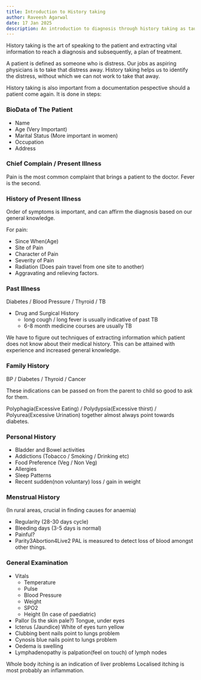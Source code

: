 ```yaml
---
title: Introduction to History taking
author: Raveesh Agarwal
date: 17 Jan 2025
description: An introduction to diagnosis through history taking as taught by Dr Richa Modi Maam
---
```

History taking is the art of speaking to the patient and extracting vital information to reach a diagnosis and subsequently, a plan of treatment.

A patient is defined as someone who is distress. Our jobs as aspiring physicians is to take that distress away. History taking helps us to identify the distress, without which we can not work to take that away.

History taking is also important from a documentation pespective should a patient come again.
It is done in steps:

### BioData of The Patient
* Name
* Age (Very Important)
* Marital Status (More important in women)
* Occupation
* Address

### Chief Complain / Present Illness
Pain is the most common complaint that brings a patient to the doctor. Fever is the second.

### History of Present Illness
Order of symptoms is important, and can affirm the diagnosis based on our general knowledge.

For pain:
* Since When(Age)
* Site of Pain
* Character of Pain
* Severity of Pain
* Radiation (Does pain travel from one site to another)
* Aggravating and relieving factors.

### Past Illness
Diabetes / Blood Pressure / Thyroid / TB

* Drug and Surgical History
	* long cough / long fever is usually indicative of past TB
	* 6-8 month medicine courses are usually TB

We have to figure out techniques of extracting information which patient does not know about their medical history. This can be attained with experience and increased general knowledge.

### Family History
BP / Diabetes / Thyroid / Cancer

These indications can be passed on from the parent to child so good to ask for them.

Polyphagia(Excessive Eating) / Polydypsia(Excessive thirst) / Polyurea(Excessive Urination) together almost always point towards diabetes.

### Personal History
* Bladder and Bowel activities
* Addictions (Tobacco / Smoking / Drinking etc)
* Food Preference (Veg / Non Veg)
* Allergies
* Sleep Patterns
* Recent sudden(non voluntary) loss / gain in weight

### Menstrual History
(In rural areas, crucial in finding causes for anaemia)
* Regularity (28-30 days cycle)
* Bleeding days (3-5 days is normal)
* Painful?
* Parity3Abortion4Live2 PAL is measured to detect loss of blood amongst other things.
### General Examination
* Vitals
	* Temperature
	* Pulse
	* Blood Pressure
	* Weight
	* SPO2
	* Height (In case of paediatric)
* Pallor (Is the skin pale?) Tongue, under eyes
* Icterus (Jaundice) White of eyes turn yellow
* Clubbing bent nails point to lungs problem
* Cynosis blue nails point to lungs problem
* Oedema is swelling
* Lymphadenopathy is palpation(feel on touch) of lymph nodes

Whole body itching is an indication of liver problems
Localised itching is most probably an inflammation.